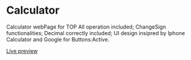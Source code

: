 # Calculator
Calculator webPage for TOP
All operation included;
ChangeSign functionalities;
Decimal correctly included;
UI design insipred by Iphone Calculator and Google for Buttons:Active.

[Live preview](https://simonemorella.github.io/Calculator/)
